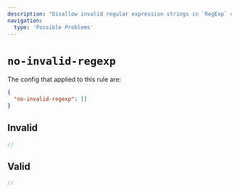 ```yaml
---
description: "Disallow invalid regular expression strings in `RegExp` constructors"
navigation:
  type: 'Possible Problems'
---
```


# `no-invalid-regexp`

The config that applied to this rule are:

```json
{
  "no-invalid-regexp": []
}
```

## Invalid

```js invalid
//
```

## Valid

```js valid
//
```
  